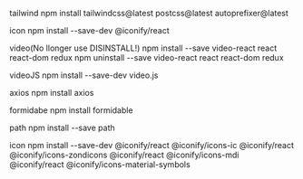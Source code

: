 tailwind
npm install tailwindcss@latest postcss@latest autoprefixer@latest

icon
npm install --save-dev @iconify/react

video(No llonger use DISINSTALL!)
npm install --save video-react react react-dom redux
npm uninstall --save video-react react react-dom redux

videoJS
npm install --save-dev video.js

axios
npm install axios

formidabe
npm install formidable

path
npm install --save path

icon
npm install --save-dev @iconify/react @iconify/icons-ic  @iconify/react @iconify/icons-zondicons @iconify/react @iconify/icons-mdi @iconify/react @iconify/icons-material-symbols


